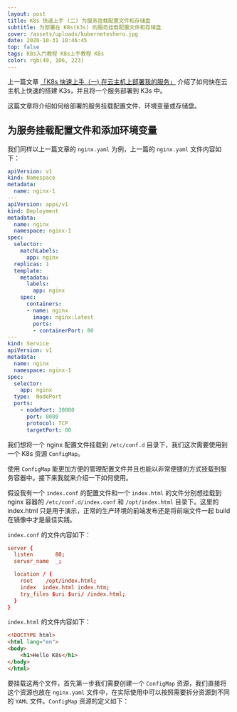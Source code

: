 ```yaml
---
layout: post
title: K8s 快速上手 (二) 为服务挂载配置文件和存储盘
subtitle: 为部署在 K8s(k3s) 的服务挂载配置文件和存储盘
cover: /assets/uploads/kuberneteshero.jpg
date: 2020-10-31 10:46:45
top: false
tags: K8s入门教程 K8s上手教程 K8s
color: rgb(49, 106, 223)
---
```

上一篇文章 [「K8s 快速上手（一) 在云主机上部署我的服务」](https://elfgzp.cn/2020/10/25/k8s-%E5%BF%AB%E9%80%9F%E4%B8%8A%E6%89%8B(%E4%B8%80)%E5%9C%A8%E4%BA%91%E4%B8%BB%E6%9C%BA%E4%B8%8A%E9%83%A8%E7%BD%B2%E6%88%91%E7%9A%84%E6%9C%8D%E5%8A%A1.html) 介绍了如何快在云主机上快速的搭建 K3s，并且将一个服务部署到 K3s 中。  

这篇文章将介绍如何给部署的服务挂载配置文件、环境变量或存储盘。

## 为服务挂载配置文件和添加环境变量

我们同样以上一篇文章的 `nginx.yaml` 为例，上一篇的 `nginx.yaml` 文件内容如下：

```yaml
apiVersion: v1
kind: Namespace
metadata:
  name: nginx-1
---
apiVersion: apps/v1
kind: Deployment
metadata:
  name: nginx
  namespace: nginx-1
spec:
  selector:
    matchLabels:
      app: nginx
  replicas: 1
  template:
    metadata:
      labels:
        app: nginx
    spec:
      containers:
      - name: nginx
        image: nginx:latest
        ports:
        - containerPort: 80
---
kind: Service
apiVersion: v1
metadata:
  name: nginx
  namespace: nginx-1
spec:
  selector:
    app: nginx
  type:  NodePort
  ports:
    - nodePort: 30080
      port: 8080
      protocol: TCP
      targetPort: 80
```

我们想将一个 nginx 配置文件挂载到 `/etc/conf.d` 目录下，我们这次需要使用到一个 K8s 资源 `ConfigMap`。  

使用 `ConfigMap` 能更加方便的管理配置文件并且也能以非常便捷的方式挂载到服务容器中。接下来我就来介绍一下如何使用。  

假设我有一个 `index.conf` 的配置文件和一个 `index.html` 的文件分别想挂载到 nginx 容器的 `/etc/conf.d/index.conf` 和 `/opt/index.html` 目录下。这里的 index.html 只是用于演示，正常的生产环境的前端发布还是将前端文件一起 build 在镜像中才是最佳实践。  

`index.conf` 的文件内容如下：

```conf
server {
  listen       80;
  server_name  _;

  location / {
    root    /opt/index.html;
    index  index.html index.htm;
    try_files $uri $uri/ /index.html;
  }
}
```

`index.html` 的文件内容如下：

```html
<!DOCTYPE html>
<html lang="en">
<body>
    <h1>Hello K8s</h1>
</body>
</html>
```

要挂载这两个文件，首先第一步我们需要创建一个 `ConfigMap` 资源，我们直接将这个资源也放在 `nginx.yaml` 文件中，在实际使用中可以按照需要拆分资源到不同的 `YAML` 文件。`ConfigMap` 资源的定义如下：

```yaml

```
